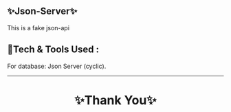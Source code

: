 ✨Json-Server✨
---
This is a fake json-api

💫Tech & Tools Used :
--- 

For database: Json Server (cyclic).      

---
<h1 align="center">✨Thank You✨</h1>
